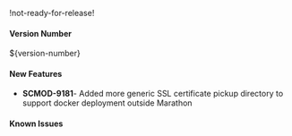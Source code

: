 !not-ready-for-release!

#### Version Number
${version-number}

#### New Features

- **SCMOD-9181**- Added more generic SSL certificate pickup directory to support docker deployment outside Marathon

#### Known Issues

